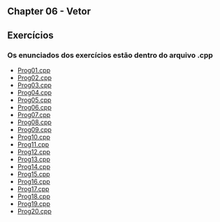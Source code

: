 ## Chapter 06 - Vetor

## Exercícios
### Os enunciados dos exercícios estão dentro do arquivo .cpp

- <a href="/chapter06/prog01/prog01.cpp">Prog01.cpp<a>
- <a href="/chapter06/prog02/prog02.cpp">Prog02.cpp<a>
- <a href="/chapter06/prog03/prog03.cpp">Prog03.cpp<a>
- <a href="/chapter06/prog04/prog04.cpp">Prog04.cpp<a>
- <a href="/chapter06/prog05/prog05.cpp">Prog05.cpp<a>
- <a href="/chapter06/prog06/prog06.cpp">Prog06.cpp<a>
- <a href="/chapter06/prog07/prog07.cpp">Prog07.cpp<a>
- <a href="/chapter06/prog08/prog08.cpp">Prog08.cpp<a>
- <a href="/chapter06/prog09/prog09.cpp">Prog09.cpp<a>
- <a href="/chapter06/prog10/prog10.cpp">Prog10.cpp<a>
- <a href="/chapter06/prog11/prog11.cpp">Prog11.cpp<a>
- <a href="/chapter06/prog12/prog12.cpp">Prog12.cpp<a>
- <a href="/chapter06/prog13/prog13.cpp">Prog13.cpp<a>
- <a href="/chapter06/prog14/prog14.cpp">Prog14.cpp<a>
- <a href="/chapter06/prog15/prog15.cpp">Prog15.cpp<a>
- <a href="/chapter06/prog16/prog16.cpp">Prog16.cpp<a>
- <a href="/chapter06/prog17/prog17.cpp">Prog17.cpp<a>
- <a href="/chapter06/prog18/prog18.cpp">Prog18.cpp<a>
- <a href="/chapter06/prog19/prog19.cpp">Prog19.cpp<a>
- <a href="/chapter06/prog20/prog20.cpp">Prog20.cpp<a>



